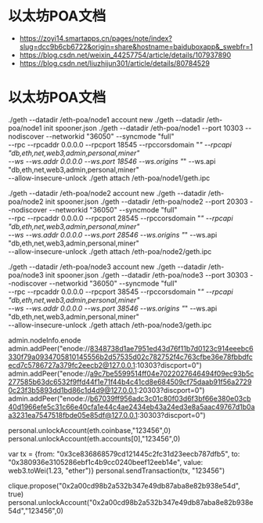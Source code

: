 # 以太坊POA文档
- https://zoyi14.smartapps.cn/pages/note/index?slug=dcc9b6cb6722&origin=share&hostname=baiduboxapp&_swebfr=1
- https://blog.csdn.net/weixin_44257754/article/details/107937890
- https://blog.csdn.net/liuzhijun301/article/details/80784529

# 以太坊POA文档
./geth --datadir /eth-poa/node1 account new
./geth --datadir /eth-poa/node1 init spooner.json
./geth --datadir /eth-poa/node1 --port 10303  --nodiscover  --networkid "36050"  --syncmode "full"     \
       --rpc --rpcaddr 0.0.0.0 --rpcport 18545 --rpccorsdomain "*" --rpcapi "db,eth,net,web3,admin,personal,miner"  \
       --ws  --ws.addr 0.0.0.0 --ws.port 18546 --ws.origins "*" --ws.api "db,eth,net,web3,admin,personal,miner"    \
       --allow-insecure-unlock
./geth attach /eth-poa/node1/geth.ipc

./geth --datadir /eth-poa/node2 account new
./geth --datadir /eth-poa/node2 init spooner.json
./geth --datadir /eth-poa/node2 --port 20303  --nodiscover  --networkid "36050"  --syncmode "full"     \
       --rpc --rpcaddr 0.0.0.0 --rpcport 28545 --rpccorsdomain "*" --rpcapi "db,eth,net,web3,admin,personal,miner"  \
       --ws  --ws.addr 0.0.0.0 --ws.port 28546 --ws.origins "*" --ws.api "db,eth,net,web3,admin,personal,miner"      \
       --allow-insecure-unlock
./geth attach /eth-poa/node2/geth.ipc

./geth --datadir /eth-poa/node3 account new
./geth --datadir /eth-poa/node3 init spooner.json
./geth --datadir /eth-poa/node3 --port 30303  --nodiscover  --networkid "36050"  --syncmode "full"     \
       --rpc --rpcaddr 0.0.0.0 --rpcport 38545 --rpccorsdomain "*" --rpcapi "db,eth,net,web3,admin,personal,miner"  \
       --ws  --ws.addr 0.0.0.0 --ws.port 38546 --ws.origins "*" --ws.api "db,eth,net,web3,admin,personal,miner"      \
       --allow-insecure-unlock
./geth attach /eth-poa/node3/geth.ipc

admin.nodeInfo.enode
admin.addPeer("enode://8348738d1ae7951ed43d76f11b7d0123c914eeebc6330f79a0934705810145556b2d57535d02c782752f4c763cfbe36e78fbbdfcecd7c5786727a379fc2eecb2@127.0.0.1:10303?discport=0")
admin.addPeer("enode://a9c7be5599514ff04e7022027646494f09ec93b5c277585b63dc6532f9ffd44f1e71f44b4c41cd8e684509cf75daab91f56a27290c23f3b5893dd1bd86c1d4d9@127.0.0.1:20303?discport=0")
admin.addPeer("enode://b67039ff956adc3c01c80f03d6f3bf66e380e03cb40d1966efe5c31c66e40cfa1e44c4ae2434eb43a24ed3e8a5aac49767d1b0aa3231ea7547518fbde05e85df@127.0.0.1:30303?discport=0")


personal.unlockAccount(eth.coinbase,"123456",0)
personal.unlockAccount(eth.accounts[0],"123456",0)

var tx = {from: "0x3ce836868579cd121445c2fc31d23eecb787dfb5", to: "0x380936e3105286ebf1c4b9cc0240beef12eeb14e", value: web3.toWei(1.23, "ether")}
personal.sendTransaction(tx, "123456")

clique.propose("0x2a00cd98b2a532b347e49db87aba8e82b938e54d", true)
personal.unlockAccount("0x2a00cd98b2a532b347e49db87aba8e82b938e54d","123456",0)

